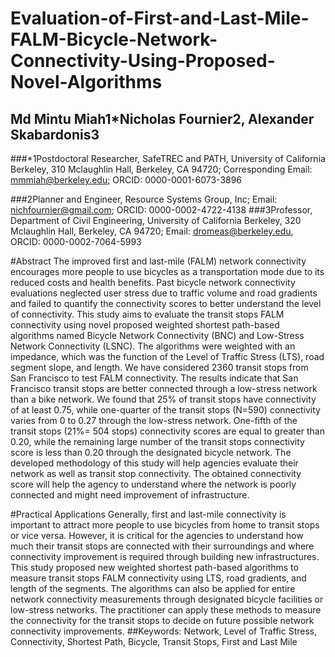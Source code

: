 # Evaluation-of-First-and-Last-Mile-FALM-Bicycle-Network-Connectivity-Using-Proposed-Novel-Algorithms

## Md Mintu Miah1*Nicholas Fournier2, Alexander Skabardonis3
###*1Postdoctoral Researcher, SafeTREC and PATH, University of California Berkeley, 310 Mclaughlin Hall, Berkeley, CA 94720; Corresponding Email: mmmiah@berkeley.edu; ORCID: 0000-0001-6073-3896

###2Planner and Engineer, Resource Systems Group, Inc; Email: nichfournier@gmail.com; ORCID: 0000-0002-4722-4138
###3Professor, Department of Civil Engineering, University of California Berkeley, 320 Mclaughlin Hall, Berkeley, CA 94720; Email: dromeas@berkeley.edu, ORCID: 0000-0002-7064-5993

#Abstract
The improved first and last-mile (FALM) network connectivity encourages more people to use bicycles as a transportation mode due to its reduced costs and health benefits. Past bicycle network connectivity evaluations neglected user stress due to traffic volume and road gradients and failed to quantify the connectivity scores to better understand the level of connectivity. This study aims to evaluate the transit stops FALM connectivity using novel proposed weighted shortest path-based algorithms named Bicycle Network Connectivity (BNC) and Low-Stress Network Connectivity (LSNC). The algorithms were weighted with an impedance, which was the function of the Level of Traffic Stress (LTS), road segment slope, and length. We have considered 2360 transit stops from San Francisco to test FALM connectivity. The results indicate that San Francisco transit stops are better connected through a low-stress network than a bike network. We found that 25% of transit stops have connectivity of at least 0.75, while one-quarter of the transit stops (N=590) connectivity varies from 0 to 0.27 through the low-stress network. One-fifth of the transit stops (21%= 504 stops) connectivity scores are equal to greater than 0.20, while the remaining large number of the transit stops connectivity score is less than 0.20 through the designated bicycle network.  The developed methodology of this study will help agencies evaluate their network as well as transit stop connectivity. The obtained connectivity score will help the agency to understand where the network is poorly connected and might need improvement of infrastructure.

#Practical Applications
Generally, first and last-mile connectivity is important to attract more people to use bicycles from home to transit stops or vice versa. However, it is critical for the agencies to understand how much their transit stops are connected with their surroundings and where connectivity improvement is required through building new infrastructures. This study proposed new weighted shortest path-based algorithms to measure transit stops FALM connectivity using LTS, road gradients, and length of the segments. The algorithms can also be applied for entire network connectivity measurements through designated bicycle facilities or low-stress networks. The practitioner can apply these methods to measure the connectivity for the transit stops to decide on future possible network connectivity improvements.
##Keywords: Network, Level of Traffic Stress, Connectivity, Shortest Path, Bicycle, Transit Stops, First and Last Mile	

